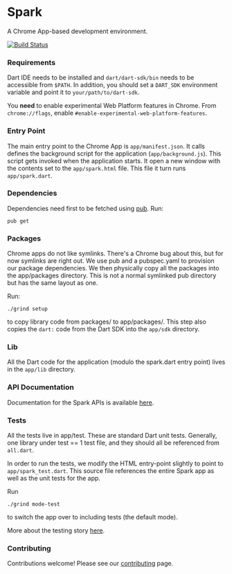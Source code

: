 # Spark

A Chrome App-based development environment.

[![Build Status](https://drone.io/github.com/dart-lang/spark/status.png)](https://drone.io/github.com/dart-lang/spark/latest)

### Requirements
Dart IDE needs to be installed and `dart/dart-sdk/bin` needs to be accessible
from `$PATH`. In addition, you should set a `DART_SDK` environment variable
and point it to `your/path/to/dart-sdk`.

You **need** to enable experimental Web Platform features in Chrome. From 
`chrome://flags`, enable `#enable-experimental-web-platform-features`.

### Entry Point
The main entry point to the Chrome App is `app/manifest.json`. It calls defines
the background script for the application (`app/background.js`). This script
gets invoked when the application starts. It open a new window with the contents
set to the `app/spark.html` file. This file it turn runs `app/spark.dart`.

### Dependencies
Dependencies need first to be fetched using [pub](http://pub.dartlang.org).
Run:

    pub get

### Packages
Chrome apps do not like symlinks. There's a Chrome bug about this, but for now
symlinks are right out. We use pub and a pubspec.yaml to provision our
package dependencies. We then physically copy all the packages into the
app/packages directory. This is not a normal symlinked pub directory but has the
same layout as one.

Run:

    ./grind setup

to copy library code from packages/ to app/packages/. This step also copies the 
`dart:` code from the Dart SDK into the `app/sdk` directory.

### Lib
All the Dart code for the application (modulo the spark.dart entry point)
lives in the `app/lib` directory.

### API Documentation

Documentation for the Spark APIs is available [here](http://dart-lang.github.io/spark/docs/spark.html).

### Tests
All the tests live in app/test. These are standard Dart unit tests. Generally,
one library under test == 1 test file, and they should all be referenced from
`all.dart`.

In order to run the tests, we modify the HTML entry-point slightly to point to
`app/spark_test.dart`. This source file references the entire Spark app as
well as the unit tests for the app.

Run

    ./grind mode-test

to switch the app over to including tests (the default mode).

More about the testing story [here](https://github.com/dart-lang/spark/wiki/Testing).

### Contributing
Contributions welcome! Please see our
[contributing](https://github.com/dart-lang/spark/wiki/Contributing) page.
